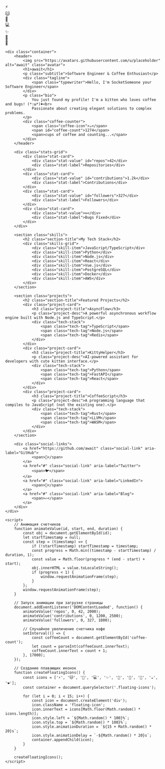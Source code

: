 
<head>

</head>
    <div class="floating-icons">
        <div class="floating-icon" style="top: 10%; left: 5%;">⚡</div>
        <div class="floating-icon" style="top: 20%; left: 90%;">🐱</div>
        <div class="floating-icon" style="top: 40%; left: 15%;">🚀</div>
        <div class="floating-icon" style="top: 60%; left: 80%;">💻</div>
        <div class="floating-icon" style="top: 80%; left: 10%;">✨</div>
        <div class="floating-icon" style="top: 30%; left: 70%;">🔧</div>
        <div class="floating-icon" style="top: 70%; left: 30%;">🎯</div>
    </div>
    
    <div class="container">
        <header>
            <img src="https://avatars.githubusercontent.com/u/placeholder" alt="await" class="avatar">
            <h1>await</h1>
            <p class="subtitle">Software Engineer & Coffee Enthusiast</p>
            <div class="tagline">
                <span class="typewriter">Hello, I'm SocketSomeone your Software Engineer</span>
            </div>
            <p class="bio">
                You just found my profile! I'm a kitten who loves coffee and bugs! (*:ω*)♦<br>
                Passionate about creating elegant solutions to complex problems.
            </p>
            <div class="coffee-counter">
                <span class="coffee-icon">☕</span>
                <span id="coffee-count">1274</span>
                <span>cups of coffee and counting...</span>
            </div>
        </header>
        
        <div class="stats-grid">
            <div class="stat-card">
                <div class="stat-value" id="repos">42</div>
                <div class="stat-label">Repositories</div>
            </div>
            <div class="stat-card">
                <div class="stat-value" id="contributions">1.2k</div>
                <div class="stat-label">Contributions</div>
            </div>
            <div class="stat-card">
                <div class="stat-value" id="followers">327</div>
                <div class="stat-label">Followers</div>
            </div>
            <div class="stat-card">
                <div class="stat-value">∞</div>
                <div class="stat-label">Bugs Fixed</div>
            </div>
        </div>
        
        <section class="skills">
            <h2 class="section-title">My Tech Stack</h2>
            <div class="skills-grid">
                <div class="skill-item">JavaScript/TypeScript</div>
                <div class="skill-item">Python</div>
                <div class="skill-item">Node.js</div>
                <div class="skill-item">React</div>
                <div class="skill-item">Vue.js</div>
                <div class="skill-item">PostgreSQL</div>
                <div class="skill-item">Docker</div>
                <div class="skill-item">AWS</div>
            </div>
        </section>
        
        <section class="projects">
            <h2 class="section-title">Featured Projects</h2>
            <div class="project-card">
                <h3 class="project-title">AsyncFlow</h3>
                <p class="project-desc">A powerful asynchronous workflow engine built with Node.js and TypeScript.</p>
                <div class="tech-stack">
                    <span class="tech-tag">TypeScript</span>
                    <span class="tech-tag">Node.js</span>
                    <span class="tech-tag">Redis</span>
                </div>
            </div>
            <div class="project-card">
                <h3 class="project-title">KittyHelper</h3>
                <p class="project-desc">AI-powered assistant for developers with cute kitten interface.</p>
                <div class="tech-stack">
                    <span class="tech-tag">Python</span>
                    <span class="tech-tag">FastAPI</span>
                    <span class="tech-tag">React</span>
                </div>
            </div>
            <div class="project-card">
                <h3 class="project-title">CoffeeScript</h3>
                <p class="project-desc">A programming language that compiles to JavaScript (not the existing one).</p>
                <div class="tech-stack">
                    <span class="tech-tag">Rust</span>
                    <span class="tech-tag">LLVM</span>
                    <span class="tech-tag">WASM</span>
                </div>
            </div>
        </section>
        
        <div class="social-links">
            <a href="https://github.com/await" class="social-link" aria-label="GitHub">
                <span>🐙</span>
            </a>
            <a href="#" class="social-link" aria-label="Twitter">
                <span>🐦</span>
            </a>
            <a href="#" class="social-link" aria-label="LinkedIn">
                <span>💼</span>
            </a>
            <a href="#" class="social-link" aria-label="Blog">
                <span>✍️</span>
            </a>
        </div>
    </div>

    <script>
        // Анимация счетчиков
        function animateValue(id, start, end, duration) {
            const obj = document.getElementById(id);
            let startTimestamp = null;
            const step = (timestamp) => {
                if (!startTimestamp) startTimestamp = timestamp;
                const progress = Math.min((timestamp - startTimestamp) / duration, 1);
                const value = Math.floor(progress * (end - start) + start);
                obj.innerHTML = value.toLocaleString();
                if (progress < 1) {
                    window.requestAnimationFrame(step);
                }
            };
            window.requestAnimationFrame(step);
        }
        
        // Запуск анимации при загрузке страницы
        document.addEventListener('DOMContentLoaded', function() {
            animateValue('repos', 0, 42, 2000);
            animateValue('contributions', 0, 1200, 2500);
            animateValue('followers', 0, 327, 1800);
            
            // Случайное увеличение счетчика кофе
            setInterval(() => {
                const coffeeCount = document.getElementById('coffee-count');
                let count = parseInt(coffeeCount.innerText);
                coffeeCount.innerText = count + 1;
            }, 17000);
        });
        
        // Создание плавающих иконок
        function createFloatingIcons() {
            const icons = ['⚡', '🐱', '🚀', '💻', '✨', '🔧', '🎯', '🐞', '☕', '❤️'];
            const container = document.querySelector('.floating-icons');
            
            for (let i = 0; i < 15; i++) {
                const icon = document.createElement('div');
                icon.className = 'floating-icon';
                icon.innerText = icons[Math.floor(Math.random() * icons.length)];
                icon.style.left = `${Math.random() * 100}%`;
                icon.style.top = `${Math.random() * 100}%`;
                icon.style.animationDuration = `${15 + Math.random() * 20}s`;
                icon.style.animationDelay = `-${Math.random() * 20}s`;
                container.appendChild(icon);
            }
        }
        
        createFloatingIcons();
    </script>
</body>
</html>
